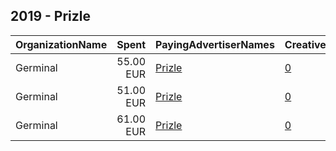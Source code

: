 ## 2019 - Prizle 
|OrganizationName|Spent|PayingAdvertiserNames|CreativeUrls|Impressions|Genders|AgeBrackets|CountryCodes|BillingAddresses|CandidateBallotInformation|
|:---|---:|:---|:---|---:|:---|:---|:---|:---|:---|
|Germinal|55.00 EUR|[Prizle](2019/Prizle.md)|[0](https://www.snap.com/political-ads/asset/49d3f17816d4415045286e8da6bd7975674f78be3d7b0ee273e5b8233e9f248f?mediaType=mp4)|59,081||20+|france|FR||
|Germinal|51.00 EUR|[Prizle](2019/Prizle.md)|[0](https://www.snap.com/political-ads/asset/d20062f9a90e1327586b3342be6b666b95fe38e6bb5d811c3fb8c43665f30004?mediaType=mp4)|63,215||20+|france|FR||
|Germinal|61.00 EUR|[Prizle](2019/Prizle.md)|[0](https://www.snap.com/political-ads/asset/1d2c6fead6b6fa8bf3f1214718a21ff1abd728a9041580c4ee5485d96bdff13f?mediaType=mp4)|50,286||20+|france|FR||
